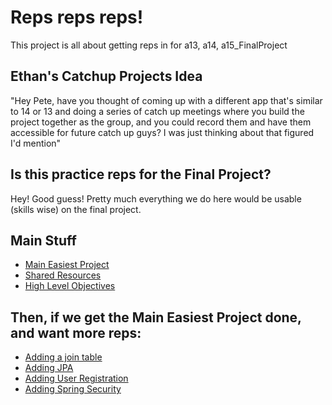 # Reps reps reps!

This project is all about getting reps in for a13, a14, a15_FinalProject

## Ethan's Catchup Projects Idea
"Hey Pete, have you thought of coming up with a different app that's similar to 14 or 13 and doing a series of catch up meetings where you build the project together as the group, and you could record them and have them accessible for future catch up guys? I was just thinking about that figured I'd mention"

## Is this practice reps for the Final Project?

Hey! Good guess! Pretty much everything we do here would be usable (skills wise) on the final project.

## Main Stuff

- [Main Easiest Project](docs/1_EASIEST_POSSIBLE.md)
- [Shared Resources](docs/00_RESOURCES_SHARED.md)
- [High Level Objectives](docs/0_ANCILLARY_OBJECTIVES.md)

## Then, if we get the Main Easiest Project done, and want more reps:

- [Adding a join table](docs/2_ADD_SECOND_TABLE.md)
- [Adding JPA](docs/3_ADD_JPA.md)
- [Adding User Registration](docs/4_ADD_USER_REGISTRATION.md)
- [Adding Spring Security](docs/5_ADD_SPRING_SECURITY.md)